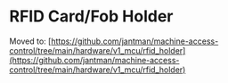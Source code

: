 # RFID Card/Fob Holder

Moved to: [https://github.com/jantman/machine-access-control/tree/main/hardware/v1_mcu/rfid_holder](https://github.com/jantman/machine-access-control/tree/main/hardware/v1_mcu/rfid_holder)
